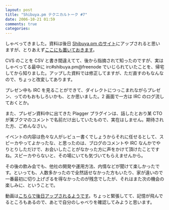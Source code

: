 ```yaml
---
layout: post
title: "Shibuya.pm テクニカルトーク #7"
date: 2006-10-21 01:59
comments: true
categories: 
---
```

<p>
しゃべってきました。資料は後日 <a class="ext-link" href="http://shibuya.pm.org/blosxom/techtalks/200610.html"><span class="icon"></span>Shibuya.pm のサイト</a>にアップされると思いますが、とりあえず<a class="ext-link" href="http://mizzy.org/archives/using_svk_with_plagger.pdf"><span class="icon"></span>ここにも置いておきます</a>。
</p>
<p>
CVS のことを CSV と書き間違えてて、後から指摘されて知ったのですが、実はしゃべってる最中に irc#shibuya.pm@freenode でいじられていたことを、帰宅してから知りました。アップした資料では修正してますが、ただ直すのもなんなので、ちょっと改変してあります。
</p>
<p>
プレゼン中も IRC を見ることができて、ダイレクトにつっこまれながらプレゼン、ってのもおもしろいかも、とか思いました。2 画面で一方は IRC のログ流しておくとか。
</p>
<p>
また、プレゼン資料中に出てきた Plagger プラグインは、話したとおり某 CTO が某ブクマのコメントで名前だけ出していたもので、実在はしません。期待された方、ごめんなさい。
</p>
<p>
イベントの内容は色々な人がレビュー書くでしょうからそれに任せるとして、スピーカやってよかったな、と思ったのは、ブログのコメントや IRC なんかでやりとりしただけで、お会いしたことがなかった方に声をかけて頂けたことですね。スピーカやらないと、その場にいても気づいてもらえませんから。
</p>
<p>
その後の飲み会でも、他社の開発や運用方法、内情などが聞けて楽しかったです。といっても、人数多かったので全然話せなかった方もいたり、家が遠いので一番最初に切り上げざるを得なかったのが残念でしたが、それはまた次の機会の楽しみに、ということで。
</p>
<p>
動画は<a class="ext-link" href="http://stream.i-revo.jp/event/shibuya.pm/"><span class="icon"></span>こちらで後日アップされるようです</a>。ちょっと緊張してて、記憶が飛んでるところもあるので、あとで自分のしゃべりを確認してみようと思います。
</p>